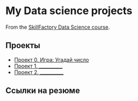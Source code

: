 # My Data science projects

From the [SkillFactory Data Science course](https://skillfactory.ru/data-scientist).

## Проекты

* [Проект 0. Игра: Угадай число](https://github.com/AntonYurkovskiy/sf_data_science/tree/main/project_0)
* [Проект 1. __________]()
* [Проект 2. __________]()

## Ссылки на резюме